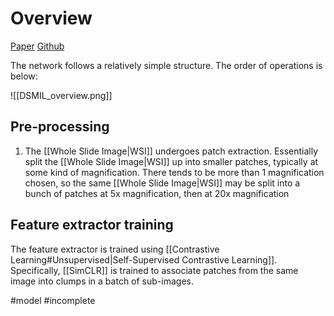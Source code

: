 # Overview
[Paper](https://arxiv.org/pdf/2011.08939.pdf)
[Github](https://github.com/binli123/dsmil-wsi)


The network follows a relatively simple structure. The order of operations is below:

![[DSMIL_overview.png]]

## Pre-processing
1. The [[Whole Slide Image|WSI]] undergoes patch extraction. Essentially split the [[Whole Slide Image|WSI]] up into smaller patches, typically at some kind of magnification. There tends to be more than 1 magnification chosen, so the same [[Whole Slide Image|WSI]] may be split into a bunch of patches at 5x magnification, then at 20x magnification

## Feature extractor training 
The feature extractor is trained using [[Contrastive Learning#Unsupervised|Self-Supervised Contrastive Learning]]. Specifically, [[SimCLR]] is trained to associate patches from the same image into clumps in a batch of sub-images.


#model
#incomplete 